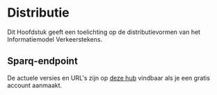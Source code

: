 # Distributie

Dit Hoofdstuk geeft een toelichting op de distributievormen van het Informatiemodel Verkeerstekens. 


## Sparq-endpoint

De actuele versies en URL's zijn op [deze hub](https://hub.laces.tech/crow/verkeersborden) vindbaar als je een gratis account aanmaakt.
